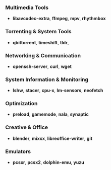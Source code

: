 ### **Multimedia Tools**  
- **libavcodec-extra**, **ffmpeg**, **mpv**, **rhythmbox**  

### **Torrenting & System Tools**  
- **qbittorrent**, **timeshift**, **tldr**, 

### **Networking & Communication**  
- **openssh-server**, **curl**, **wget**  

### **System Information & Monitoring**  
- **lshw**, **stacer**, **cpu-x**, **lm-sensors**, **neofetch**  

### **Optimization**  
- **preload**, **gamemode**, **nala**, **synaptic**

### **Creative & Office**  
- **blender**, **mixxx**,  **libreoffice-writer**, **git**

### **Emulators**  
- **pcsxr**, **pcsx2**, **dolphin-emu**, **yuzu**  

